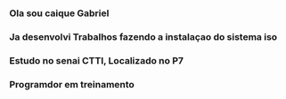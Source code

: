### Ola sou caique Gabriel

### Ja desenvolvi Trabalhos fazendo a instalaçao do sistema iso

### Estudo no senai CTTI, Localizado no P7

### Programdor em treinamento
